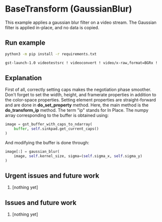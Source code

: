 # BaseTransform (GaussianBlur)

This example applies a gaussian blur filter on a video stream. The Gaussian filter is applied in-place, and no data is copied.

## Run example

```bash
python3 -m pip install -r requirements.txt

gst-launch-1.0 videotestsrc ! videoconvert ! video/x-raw,format=BGRx ! base_transform_inplace kernel=9 sigmaX=1.0 sigmaY=1.0 ! videoconvert ! autovideosink
```

## Explanation

First of all, correctly setting caps makes the negotiation phase smoother. Don't forget to set the width, height, and framerate properties in addition to the color-space properties. Setting element properties are straight-forward and are done in **do_set_property** method.
Here, the main method is the **do_transform_ip** method. The term "ip" stands for In Place. The numpy array corresponding to the buffer is obtained using:

```python
image = gst_buffer_with_caps_to_ndarray(
    buffer, self.sinkpad.get_current_caps()
)
```

And modifying the buffer is done through:

```python
image[:] = gaussian_blur(
    image, self.kernel_size, sigma=(self.sigma_x, self.sigma_y)
)
```

## Urgent issues and future work
1. [nothing yet]

## Issues and future work
1. [nothing yet]
